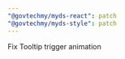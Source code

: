 ```yaml
---
"@govtechmy/myds-react": patch
"@govtechmy/myds-style": patch
---
```


Fix Tooltip trigger animation
